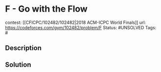# F - Go with the Flow

contest: [[CFICPC/102482/102482|2018 ACM-ICPC World Finals]]
url: https://codeforces.com/gym/102482/problem/F
Status: #UNSOLVED
Tags: #

## Description

## Solution

